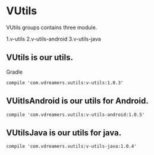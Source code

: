# VUtils

VUtils groups contains three module.

1.v-utils
2.v-utils-android
3.v-utils-java

## VUtils is our utils.

Gradle

```
compile 'com.vdreamers.vutils:v-utils:1.0.3'
```

## VUitlsAndroid is our utils for Android.

```
compile 'com.vdreamers.vutils:v-utils-android:1.0.5'
```

## VUtilsJava is our utils for java.

```
compile 'com.vdreamers.vutils:v-utils-java:1.0.4'
```